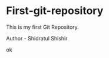 # First-git-repository
This is my first Git Repository. 
<br>
<div color="Red">

<p> Author - Shidratul Shishir </p>
</div>
ok